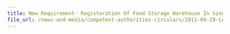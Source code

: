 ```yaml
---
title: New Requirement- Registeration Of Food Storage Warehouse In Singapore 
file_url: /news-and-media/competent-authorities-circulars/2011-09-29-CA.pdf
---
```

